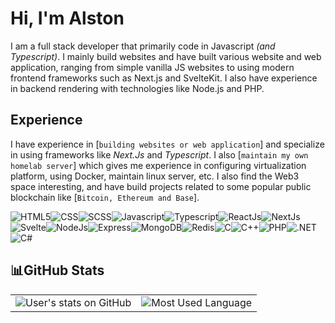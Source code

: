 # Hi, I'm Alston

I am a full stack developer that primarily code in Javascript _(and Typescript)_. I mainly build websites and have built various website and web application, ranging from simple vanilla JS websites to using modern frontend frameworks such as Next.js and SvelteKit. I also have experience in backend rendering with technologies like Node.js and PHP.

## Experience

I have experience in [`building websites or web application`] and specialize in using frameworks like _Next.Js_ and _Typescript_. I also [`maintain my own homelab server`] which gives me experience in configuring virtualization platform, using Docker, maintain linux server, etc. I also find the Web3 space interesting, and have build projects related to some popular public blockchain like [`Bitcoin, Ethereum and Base`].

![HTML5](https://img.shields.io/badge/HTML5-E34F26?style=for-the-badge&logo=html5&logoColor=white)![CSS](https://img.shields.io/badge/CSS-1572b6?&style=for-the-badge&logo=css3&logoColor=white)![SCSS](https://img.shields.io/badge/Scss-CC6699?style=for-the-badge&logo=sass&logoColor=white)![Javascript](https://img.shields.io/badge/JavaScript-323330?style=for-the-badge&logo=javascript&logoColor=F7DF1E)![Typescript](https://img.shields.io/badge/TypeScript-007ACC?style=for-the-badge&logo=typescript&logoColor=white)![ReactJs](https://img.shields.io/badge/React-20232A?style=for-the-badge&logo=react&logoColor=61DAFB)![NextJs](https://img.shields.io/badge/Next.js-000?logo=nextdotjs&logoColor=fff&style=for-the-badge)![Svelte](https://img.shields.io/badge/Svelte-4A4A55?style=for-the-badge&logo=svelte&logoColor=FF3E00)![NodeJs](https://img.shields.io/badge/Node.js-43853D?style=for-the-badge&logo=node.js&logoColor=white)![Express](https://img.shields.io/badge/Express.js-404D59?style=for-the-badge)![MongoDB](https://img.shields.io/badge/MongoDB-4EA94B?style=for-the-badge&logo=mongodb&logoColor=white)![Redis](https://img.shields.io/badge/redis-%23DD0031.svg?&style=for-the-badge&logo=redis&logoColor=white)![C](https://img.shields.io/badge/C-00599C?style=for-the-badge&logo=c&logoColor=white)![C++](https://img.shields.io/badge/C%2B%2B-00599C?style=for-the-badge&logo=c%2B%2B&logoColor=white)![PHP](https://img.shields.io/badge/PHP-777BB4?style=for-the-badge&logo=php&logoColor=white)![.NET](https://img.shields.io/badge/.NET-5C2D91?style=for-the-badge&logo=.net&logoColor=white)![C#](https://img.shields.io/badge/C%23-239120?style=for-the-badge&logo=c-sharp&logoColor=white)

## 📊GitHub Stats

<table>
  <tr>
    <td align="center" style="padding=0;width=50%;">
      <img align="center" style="padding=0;" src="https://github-readme-stats.vercel.app/api/?username=AlstonChan&show_icons=true&title_color=4F8CC9&text_color=9f9f9f&bg_color=00000000&hide_border=true&icon_color=4F8CC9&hide_title=true&count_private=true" alt="User's stats on GitHub" />
    </td>
    <td align="center" style="padding=0;width=50%;">
      <img align="center" style="padding=0;" src="https://github-readme-stats.vercel.app/api/top-langs/?username=AlstonChan&layout=compact&show_icons=true&title_color=4F8CC9&text_color=9f9f9f&bg_color=00000000&hide_border=true&icon_color=00000000&count_private=true&extra=skyra-project/acrysel,acrysel-framework,aelia,ai,alestra,archid-components,arkadia,artiel,blog.skyra.pw,char,editable-commands,evlyn,gifenc,iriss,jaro-winkler,memes.skyra.pw,nayre,nekokai,ring,skyra,skyra.pw,teryl,word-match;binarytf/binarytf;discordjs/discord.js;novariableglobal/mood,g.shift,one-thousand-years;sapphiredev/framework,pieces,plugins,shapeshift,type,utilities" alt="Most Used Language" />
    </td>
  </tr>
</table>
